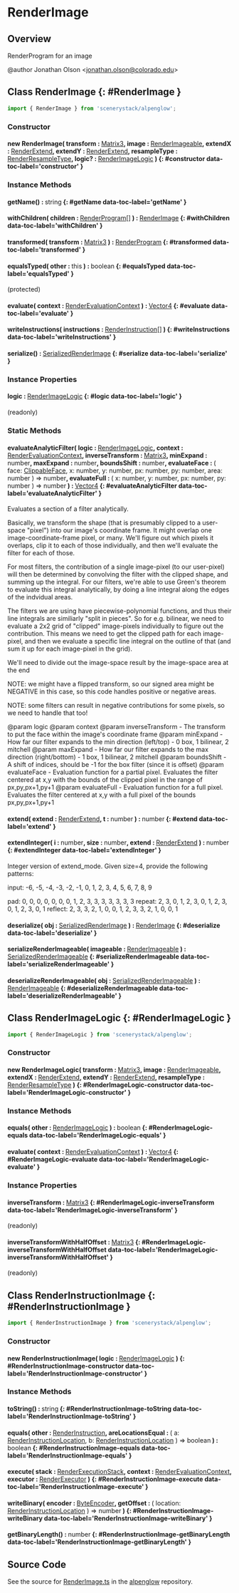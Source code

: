 # RenderImage

## Overview

RenderProgram for an image

@author Jonathan Olson &lt;jonathan.olson@colorado.edu&gt;

## Class RenderImage {: #RenderImage }


```js
import { RenderImage } from 'scenerystack/alpenglow';
```
### Constructor

#### new RenderImage( transform : <span style="font-weight: 400;">[Matrix3](../dot/Matrix3.md)</span>, image : <span style="font-weight: 400;">[RenderImageable](../alpenglow/RenderImageable.md)</span>, extendX : <span style="font-weight: 400;">[RenderExtend](../alpenglow/RenderExtend.md)</span>, extendY : <span style="font-weight: 400;">[RenderExtend](../alpenglow/RenderExtend.md)</span>, resampleType : <span style="font-weight: 400;">[RenderResampleType](../alpenglow/RenderResampleType.md)</span>, logic? : <span style="font-weight: 400;">[RenderImageLogic](../alpenglow/RenderImage.md#RenderImageLogic)</span> ) {: #constructor data-toc-label='constructor' }

### Instance Methods

#### getName() : <span style="font-weight: 400;"><span style="color: hsla(calc(var(--md-hue) + 180deg),80%,40%,1);">string</span></span> {: #getName data-toc-label='getName' }

#### withChildren( children : <span style="font-weight: 400;">[RenderProgram](../alpenglow/RenderProgram.md)[]</span> ) : <span style="font-weight: 400;">[RenderImage](../alpenglow/RenderImage.md)</span> {: #withChildren data-toc-label='withChildren' }

#### transformed( transform : <span style="font-weight: 400;">[Matrix3](../dot/Matrix3.md)</span> ) : <span style="font-weight: 400;">[RenderProgram](../alpenglow/RenderProgram.md)</span> {: #transformed data-toc-label='transformed' }

#### equalsTyped( other : <span style="font-weight: 400;"><span style="color: hsla(calc(var(--md-hue) + 180deg),80%,40%,1);">this</span></span> ) : <span style="font-weight: 400;"><span style="color: hsla(calc(var(--md-hue) + 180deg),80%,40%,1);">boolean</span></span> {: #equalsTyped data-toc-label='equalsTyped' }

(protected)

#### evaluate( context : <span style="font-weight: 400;">[RenderEvaluationContext](../alpenglow/RenderEvaluationContext.md)</span> ) : <span style="font-weight: 400;">[Vector4](../dot/Vector4.md)</span> {: #evaluate data-toc-label='evaluate' }

#### writeInstructions( instructions : <span style="font-weight: 400;">[RenderInstruction](../alpenglow/RenderInstruction.md)[]</span> ) {: #writeInstructions data-toc-label='writeInstructions' }

#### serialize() : <span style="font-weight: 400;">[SerializedRenderImage](../alpenglow/RenderImage.md#SerializedRenderImage)</span> {: #serialize data-toc-label='serialize' }

### Instance Properties

#### logic : <span style="font-weight: 400;">[RenderImageLogic](../alpenglow/RenderImage.md#RenderImageLogic)</span> {: #logic data-toc-label='logic' }

(readonly)

### Static Methods

#### evaluateAnalyticFilter( logic : <span style="font-weight: 400;">[RenderImageLogic](../alpenglow/RenderImage.md#RenderImageLogic)</span>, context : <span style="font-weight: 400;">[RenderEvaluationContext](../alpenglow/RenderEvaluationContext.md)</span>, inverseTransform : <span style="font-weight: 400;">[Matrix3](../dot/Matrix3.md)</span>, minExpand : <span style="font-weight: 400;"><span style="color: hsla(calc(var(--md-hue) + 180deg),80%,40%,1);">number</span></span>, maxExpand : <span style="font-weight: 400;"><span style="color: hsla(calc(var(--md-hue) + 180deg),80%,40%,1);">number</span></span>, boundsShift : <span style="font-weight: 400;"><span style="color: hsla(calc(var(--md-hue) + 180deg),80%,40%,1);">number</span></span>, evaluateFace : <span style="font-weight: 400;">( face: [ClippableFace](../alpenglow/ClippableFace.md), x: <span style="color: hsla(calc(var(--md-hue) + 180deg),80%,40%,1);">number</span>, y: <span style="color: hsla(calc(var(--md-hue) + 180deg),80%,40%,1);">number</span>, px: <span style="color: hsla(calc(var(--md-hue) + 180deg),80%,40%,1);">number</span>, py: <span style="color: hsla(calc(var(--md-hue) + 180deg),80%,40%,1);">number</span>, area: <span style="color: hsla(calc(var(--md-hue) + 180deg),80%,40%,1);">number</span> ) =&gt; <span style="color: hsla(calc(var(--md-hue) + 180deg),80%,40%,1);">number</span></span>, evaluateFull : <span style="font-weight: 400;">( x: <span style="color: hsla(calc(var(--md-hue) + 180deg),80%,40%,1);">number</span>, y: <span style="color: hsla(calc(var(--md-hue) + 180deg),80%,40%,1);">number</span>, px: <span style="color: hsla(calc(var(--md-hue) + 180deg),80%,40%,1);">number</span>, py: <span style="color: hsla(calc(var(--md-hue) + 180deg),80%,40%,1);">number</span> ) =&gt; <span style="color: hsla(calc(var(--md-hue) + 180deg),80%,40%,1);">number</span></span> ) : <span style="font-weight: 400;">[Vector4](../dot/Vector4.md)</span> {: #evaluateAnalyticFilter data-toc-label='evaluateAnalyticFilter' }

Evaluates a section of a filter analytically.

Basically, we transform the shape (that is presumably clipped to a user-space "pixel") into our image's
coordinate frame. It might overlap one image-coordinate-frame pixel, or many. We'll figure out which pixels it
overlaps, clip it to each of those individually, and then we'll evaluate the filter for each of those.

For most filters, the contribution of a single image-pixel (to our user-pixel) will then be determined by
convolving the filter with the clipped shape, and summing up the integral. For our filters, we're able to
use Green's theorem to evaluate this integral analytically, by doing a line integral along the edges of the
indvidual areas.

The filters we are using have piecewise-polynomial functions, and thus their line integrals are similiarly
"split in pieces". So for e.g. bilinear, we need to evaluate a 2x2 grid of "clipped" image-pixels individually to
figure out the contribution. This means we need to get the clipped path for each image-pixel, and then we evaluate
a specific line integral on the outline of that (and sum it up for each image-pixel in the grid).

We'll need to divide out the image-space result by the image-space area at the end

NOTE: we might have a flipped transform, so our signed area might be NEGATIVE in this case, so this code handles
positive or negative areas.

NOTE: some filters can result in negative contributions for some pixels, so we need to handle that too!

@param logic
@param context
@param inverseTransform - The transform to put the face within the image's coordinate frame
@param minExpand - How far our filter expands to the min direction (left/top) - 0 box, 1 bilinear, 2 mitchell
@param maxExpand - How far our filter expands to the max direction (right/bottom) - 1 box, 1 bilinear, 2 mitchell
@param boundsShift - A shift of indices, should be -1 for the box filter (since it is offset)
@param evaluateFace - Evaluation function for a partial pixel. Evaluates the filter centered at x,y with the
bounds of the clipped pixel in the range of px,py,px+1,py+1
@param evaluateFull - Evaluation function for a full pixel. Evaluates the filter centered at x,y with a full
pixel of the bounds px,py,px+1,py+1

#### extend( extend : <span style="font-weight: 400;">[RenderExtend](../alpenglow/RenderExtend.md)</span>, t : <span style="font-weight: 400;"><span style="color: hsla(calc(var(--md-hue) + 180deg),80%,40%,1);">number</span></span> ) : <span style="font-weight: 400;"><span style="color: hsla(calc(var(--md-hue) + 180deg),80%,40%,1);">number</span></span> {: #extend data-toc-label='extend' }

#### extendInteger( i : <span style="font-weight: 400;"><span style="color: hsla(calc(var(--md-hue) + 180deg),80%,40%,1);">number</span></span>, size : <span style="font-weight: 400;"><span style="color: hsla(calc(var(--md-hue) + 180deg),80%,40%,1);">number</span></span>, extend : <span style="font-weight: 400;">[RenderExtend](../alpenglow/RenderExtend.md)</span> ) : <span style="font-weight: 400;"><span style="color: hsla(calc(var(--md-hue) + 180deg),80%,40%,1);">number</span></span> {: #extendInteger data-toc-label='extendInteger' }

Integer version of extend_mode.
Given size=4, provide the following patterns:

input:  -6, -5, -4, -3, -2, -1, 0, 1, 2, 3, 4, 5, 6, 7, 8, 9

pad:     0,  0,  0,  0,  0,  0, 0, 1, 2, 3, 3, 3, 3, 3, 3, 3
repeat:  2,  3,  0,  1,  2,  3, 0, 1, 2, 3, 0, 1, 2, 3, 0, 1
reflect: 2,  3,  3,  2,  1,  0, 0, 1, 2, 3, 3, 2, 1, 0, 0, 1

#### deserialize( obj : <span style="font-weight: 400;">[SerializedRenderImage](../alpenglow/RenderImage.md#SerializedRenderImage)</span> ) : <span style="font-weight: 400;">[RenderImage](../alpenglow/RenderImage.md)</span> {: #deserialize data-toc-label='deserialize' }

#### serializeRenderImageable( imageable : <span style="font-weight: 400;">[RenderImageable](../alpenglow/RenderImageable.md)</span> ) : <span style="font-weight: 400;">[SerializedRenderImageable](../alpenglow/RenderImageable.md#SerializedRenderImageable)</span> {: #serializeRenderImageable data-toc-label='serializeRenderImageable' }

#### deserializeRenderImageable( obj : <span style="font-weight: 400;">[SerializedRenderImageable](../alpenglow/RenderImageable.md#SerializedRenderImageable)</span> ) : <span style="font-weight: 400;">[RenderImageable](../alpenglow/RenderImageable.md)</span> {: #deserializeRenderImageable data-toc-label='deserializeRenderImageable' }



## Class RenderImageLogic {: #RenderImageLogic }


```js
import { RenderImageLogic } from 'scenerystack/alpenglow';
```
### Constructor

#### new RenderImageLogic( transform : <span style="font-weight: 400;">[Matrix3](../dot/Matrix3.md)</span>, image : <span style="font-weight: 400;">[RenderImageable](../alpenglow/RenderImageable.md)</span>, extendX : <span style="font-weight: 400;">[RenderExtend](../alpenglow/RenderExtend.md)</span>, extendY : <span style="font-weight: 400;">[RenderExtend](../alpenglow/RenderExtend.md)</span>, resampleType : <span style="font-weight: 400;">[RenderResampleType](../alpenglow/RenderResampleType.md)</span> ) {: #RenderImageLogic-constructor data-toc-label='RenderImageLogic-constructor' }

### Instance Methods

#### equals( other : <span style="font-weight: 400;">[RenderImageLogic](../alpenglow/RenderImage.md#RenderImageLogic)</span> ) : <span style="font-weight: 400;"><span style="color: hsla(calc(var(--md-hue) + 180deg),80%,40%,1);">boolean</span></span> {: #RenderImageLogic-equals data-toc-label='RenderImageLogic-equals' }

#### evaluate( context : <span style="font-weight: 400;">[RenderEvaluationContext](../alpenglow/RenderEvaluationContext.md)</span> ) : <span style="font-weight: 400;">[Vector4](../dot/Vector4.md)</span> {: #RenderImageLogic-evaluate data-toc-label='RenderImageLogic-evaluate' }

### Instance Properties

#### inverseTransform : <span style="font-weight: 400;">[Matrix3](../dot/Matrix3.md)</span> {: #RenderImageLogic-inverseTransform data-toc-label='RenderImageLogic-inverseTransform' }

(readonly)

#### inverseTransformWithHalfOffset : <span style="font-weight: 400;">[Matrix3](../dot/Matrix3.md)</span> {: #RenderImageLogic-inverseTransformWithHalfOffset data-toc-label='RenderImageLogic-inverseTransformWithHalfOffset' }

(readonly)



## Class RenderInstructionImage {: #RenderInstructionImage }


```js
import { RenderInstructionImage } from 'scenerystack/alpenglow';
```
### Constructor

#### new RenderInstructionImage( logic : <span style="font-weight: 400;">[RenderImageLogic](../alpenglow/RenderImage.md#RenderImageLogic)</span> ) {: #RenderInstructionImage-constructor data-toc-label='RenderInstructionImage-constructor' }

### Instance Methods

#### toString() : <span style="font-weight: 400;"><span style="color: hsla(calc(var(--md-hue) + 180deg),80%,40%,1);">string</span></span> {: #RenderInstructionImage-toString data-toc-label='RenderInstructionImage-toString' }

#### equals( other : <span style="font-weight: 400;">[RenderInstruction](../alpenglow/RenderInstruction.md)</span>, areLocationsEqual : <span style="font-weight: 400;">( a: [RenderInstructionLocation](../alpenglow/RenderInstruction.md#RenderInstructionLocation), b: [RenderInstructionLocation](../alpenglow/RenderInstruction.md#RenderInstructionLocation) ) =&gt; <span style="color: hsla(calc(var(--md-hue) + 180deg),80%,40%,1);">boolean</span></span> ) : <span style="font-weight: 400;"><span style="color: hsla(calc(var(--md-hue) + 180deg),80%,40%,1);">boolean</span></span> {: #RenderInstructionImage-equals data-toc-label='RenderInstructionImage-equals' }

#### execute( stack : <span style="font-weight: 400;">[RenderExecutionStack](../alpenglow/RenderExecutionStack.md)</span>, context : <span style="font-weight: 400;">[RenderEvaluationContext](../alpenglow/RenderEvaluationContext.md)</span>, executor : <span style="font-weight: 400;">[RenderExecutor](../alpenglow/RenderExecutor.md)</span> ) {: #RenderInstructionImage-execute data-toc-label='RenderInstructionImage-execute' }

#### writeBinary( encoder : <span style="font-weight: 400;">[ByteEncoder](../alpenglow/ByteEncoder.md)</span>, getOffset : <span style="font-weight: 400;">( location: [RenderInstructionLocation](../alpenglow/RenderInstruction.md#RenderInstructionLocation) ) =&gt; <span style="color: hsla(calc(var(--md-hue) + 180deg),80%,40%,1);">number</span></span> ) {: #RenderInstructionImage-writeBinary data-toc-label='RenderInstructionImage-writeBinary' }

#### getBinaryLength() : <span style="font-weight: 400;"><span style="color: hsla(calc(var(--md-hue) + 180deg),80%,40%,1);">number</span></span> {: #RenderInstructionImage-getBinaryLength data-toc-label='RenderInstructionImage-getBinaryLength' }



## Source Code

See the source for [RenderImage.ts](https://github.com/phetsims/alpenglow/blob/main/js/render-program/RenderImage.ts) in the [alpenglow](https://github.com/phetsims/alpenglow) repository.
